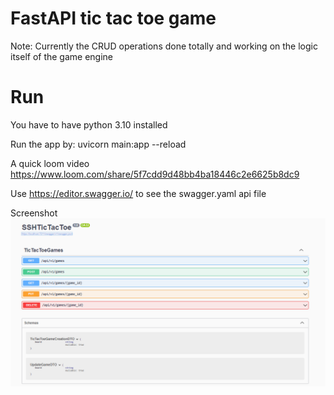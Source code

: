 # FastAPI tic tac toe game

Note: Currently the CRUD operations done totally and working on the logic itself of the game engine

# Run
You have to have python 3.10 installed

Run the app by: uvicorn main:app --reload

A quick loom video https://www.loom.com/share/5f7cdd9d48bb4ba18446c2e6625b8dc9

Use https://editor.swagger.io/ to see the swagger.yaml api file

Screenshot
<img src="API screenshot.png" align="center">

